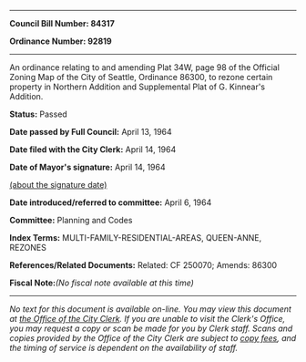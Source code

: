 

********

**Council Bill Number: 84317**
   
**Ordinance Number: 92819**
********

 An ordinance relating to and amending Plat 34W, page 98 of the Official Zoning Map of the City of Seattle, Ordinance 86300, to rezone certain property in Northern Addition and Supplemental Plat of G. Kinnear's Addition.

**Status:** Passed
   
**Date passed by Full Council:** April 13, 1964
   
**Date filed with the City Clerk:** April 14, 1964
   
**Date of Mayor's signature:** April 14, 1964
   
[(about the signature date)](/~public/approvaldate.htm)
   
   
   
**Date introduced/referred to committee:** April 6, 1964
   
**Committee:** Planning and Codes
   
   
**Index Terms:** MULTI-FAMILY-RESIDENTIAL-AREAS, QUEEN-ANNE, REZONES

**References/Related Documents:** Related: CF 250070; Amends: 86300

**Fiscal Note:**_(No fiscal note available at this time)_
********

_No text for this document is available on-line. You may view this document at [the Office of the City Clerk](http://www.seattle.gov/leg/clerk/contactUs.htm). If you are unable to visit the Clerk's Office, you may request a copy or scan be made for you by Clerk staff. Scans and copies provided by the Office of the City Clerk are subject to [copy fees](http://clerk.seattle.gov/~public/clerkfees.htm), and the timing of service is dependent on the availability of staff._

